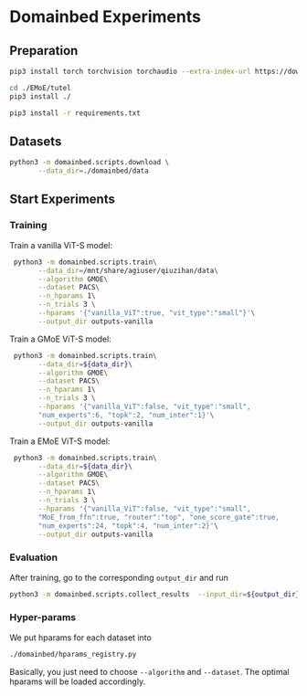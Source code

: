 # Domainbed Experiments

## Preparation

```sh
pip3 install torch torchvision torchaudio --extra-index-url https://download.pytorch.org/whl/cu116

cd ./EMoE/tutel
pip3 install ./

pip3 install -r requirements.txt
```

## Datasets

```sh
python3 -m domainbed.scripts.download \
       --data_dir=./domainbed/data
```

## Start Experiments

### Training

Train a vanilla ViT-S model:

```sh
 python3 -m domainbed.scripts.train\
       --data_dir=/mnt/share/agiuser/qiuzihan/data\
       --algorithm GMOE\
       --dataset PACS\
	   --n_hparams 1\
       --n_trials 3 \
	   --hparams '{"vanilla_ViT":true, "vit_type":"small"}'\
	   --output_dir outputs-vanilla
```

Train a GMoE ViT-S model:

```sh
 python3 -m domainbed.scripts.train\
       --data_dir=${data_dir}\
       --algorithm GMOE\
       --dataset PACS\
	   --n_hparams 1\
       --n_trials 3 \
	   --hparams '{"vanilla_ViT":false, "vit_type":"small",
	   "num_experts":6, "topk":2, "num_inter":1}'\
	   --output_dir outputs-vanilla
```

Train a EMoE ViT-S model:

```sh
 python3 -m domainbed.scripts.train\
       --data_dir=${data_dir}\
       --algorithm GMOE\
       --dataset PACS\
	   --n_hparams 1\
       --n_trials 3 \
	   --hparams '{"vanilla_ViT":false, "vit_type":"small",
	   "MoE_from_ffn":true, "router":"top", "one_score_gate":true,
	   "num_experts":24, "topk":4, "num_inter":2}'\
	   --output_dir outputs-vanilla
```

### Evaluation

After training, go to the corresponding `output_dir` and run

```sh
python3 -m domainbed.scripts.collect_results  --input_dir=${output_dir}
```

### Hyper-params

We put hparams for each dataset into
```sh
./domainbed/hparams_registry.py
```

Basically, you just need to choose `--algorithm` and `--dataset`. The optimal hparams will be loaded accordingly. 

